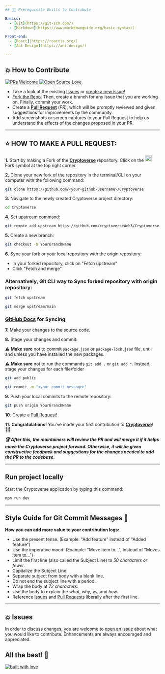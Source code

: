 ```yaml
---
## 👨‍💻 Prerequisite Skills to Contribute

Basics:
  - [Git](https://git-scm.com/)
  - [Markdown](https://www.markdownguide.org/basic-syntax/)

Front-end:
  - [React](https://reactjs.org/)
  - [Ant Design](https://ant.design/)

---
```


## 💥 How to Contribute

[![PRs Welcome](https://img.shields.io/badge/PRs-welcome-brightgreen.svg?style=flat-square)](https://github.com/cryptoverseWeb3/Cryptoverse/pulls)
[![Open Source Love](https://badges.frapsoft.com/os/v1/open-source.png?v=103)](https://github.com/cryptoverseWeb3/)

- Take a look at the existing [Issues](https://github.com/cryptoverseWeb3/Cryptoverse/issues) or [create a new issue](https://github.com/cryptoverseWeb3/Cryptoverse/issues/new/choose)!
- [Fork the Repo](https://github.com/cryptoverseWeb3/Cryptoverse/fork). Then, create a branch for any issue that you are working on. Finally, commit your work.
- Create a **[Pull Request](https://github.com/cryptoverseWeb3/Cryptoverse/compare)** (_PR_), which will be promptly reviewed and given suggestions for improvements by the community.
- Add screenshots or screen captures to your Pull Request to help us understand the effects of the changes proposed in your PR.

---

## ⭐ HOW TO MAKE A PULL REQUEST:

**1.** Start by making a Fork of the [**Cryptoverse**](https://github.com/cryptoverseWeb3/Cryptoverse) repository. Click on the <a href="https://github.com/cryptoverseWeb3/Cryptoverse/fork"><img src="https://i.imgur.com/G4z1kEe.png" height="21" width="21"></a>Fork symbol at the top right corner.

**2.** Clone your new fork of the repository in the terminal/CLI on your computer with the following command:
```bash
git clone https://github.com/<your-github-username>/Cryptoverse
```

**3.** Navigate to the newly created Cryptoverse project directory:
```bash
cd Cryptoverse
```

**4.** Set upstream command:

```bash
git remote add upstream https://github.com/cryptoverseWeb3/Cryptoverse.git
```

**5.** Create a new branch:
```bash
git checkout -b YourBranchName
```

**6.** Sync your fork or your local repository with the origin repository:
- In your forked repository, click on "Fetch upstream"
- Click "Fetch and merge"

### Alternatively, Git CLI way to Sync forked repository with origin repository:

```bash
git fetch upstream
```

```bash
git merge upstream/main
```

### [GitHub Docs](https://docs.github.com/en/github/collaborating-with-pull-requests/addressing-merge-conflicts/resolving-a-merge-conflict-on-github) for Syncing

**7.** Make your changes to the source code.

**8.** Stage your changes and commit:

⚠️ **Make sure** not to commit `package.json` or `package-lock.json` file, until and unless you have installed the new packages.

⚠️ **Make sure** not to run the commands `git add .` or `git add *`. Instead, stage your changes for each file/folder

```bash
git add public
```

```bash
git commit -m "<your_commit_message>"
```

**9.** Push your local commits to the remote repository:

```bash
git push origin YourBranchName
```

**10.** Create a [Pull Request](https://help.github.com/en/github/collaborating-with-issues-and-pull-requests/creating-a-pull-request)!

**11.** **Congratulations!** You've made your first contribution to [**Cryptoverse**](https://github.com/cryptoverseWeb3/Cryptoverse/graphs/contributors)! 🙌🏼

**_:trophy: After this, the maintainers will review the PR and will merge it if it helps move the Cryptoverse project forward. Otherwise, it will be given constructive feedback and suggestions for the changes needed to add the PR to the codebase._**

---

## Run project locally

Start the Cryptoverse application by typing this command:
```bash
npm run dev
```

---

## Style Guide for Git Commit Messages :memo:

**How you can add more value to your contribution logs:**

- Use the present tense. (Example: "Add feature" instead of "Added feature")
- Use the imperative mood. (Example: "Move item to...", instead of "Moves item to...")
- Limit the first line (also called the Subject Line) to _50 characters or fewer_.
- Capitalize the Subject Line.
- Separate subject from body with a blank line.
- Do not end the subject line with a period.
- Wrap the body at _72 characters_.
- Use the body to explain the _what_, _why_, _vs_, and _how_.
- Reference [Issues](https://github.com/cryptoverseWeb3/Cryptoverse/issues) and [Pull Requests](https://github.com/cryptoverseWeb3/Cryptoverse/pulls) liberally after the first line.

---

## 💥 Issues

In order to discuss changes, you are welcome to [open an issue](https://github.com/cryptoverseWeb3/Cryptoverse/issues/new/choose) about what you would like to contribute. Enhancements are always encouraged and appreciated.

## All the best! 🥇

[![built with love](https://forthebadge.com/images/badges/built-with-love.svg)](https://community.cryptoverseWeb3.com)
